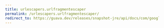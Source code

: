 ```yaml
---
title: urlescapers.urlfragmentescaper
permalink: /urlescapers.urlfragmentescaper/
redirect_to: https://guava.dev/releases/snapshot-jre/api/docs/com/google/common/net/UrlEscapers.html#urlFragmentEscaper--
---
```

